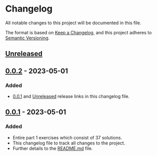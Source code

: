 # Changelog

All notable changes to this project will be documented in this file.

The format is based on [Keep a Changelog](https://keepachangelog.com/en/1.0.0/),
and this project adheres to [Semantic Versioning](https://semver.org/spec/v2.0.0.html).

## [Unreleased]

## [0.0.2] - 2023-05-01

### Added

- [0.0.1] and [Unreleased] release links in this changelog file.

## [0.0.1] - 2023-05-01

### Added

- Entire part 1 exercises which consist of 37 solutions.
- This changelog file to track all changes to the project.
- Further details to the [README.md] file.

[Unreleased]: https://github.com/ogre2/mooc-java-programming-1/compare/v0.0.2...HEAD
[0.0.2]: https://github.com/ogre2/mooc-java-programming-1/compare/v0.0.1...v0.0.2
[0.0.1]: https://github.com/ogre2/mooc-java-programming-1/releases/tag/v0.0.1
[README.md]: https://github.com/ogre2/mooc-java-programming-1/blob/main/README.md

